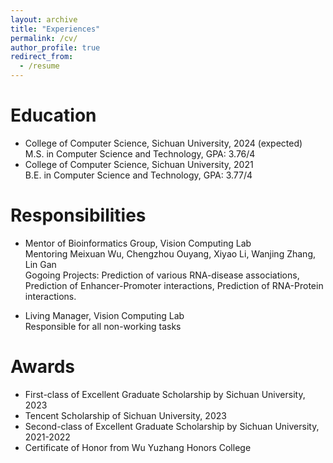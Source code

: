 ```yaml
---
layout: archive
title: "Experiences"
permalink: /cv/
author_profile: true
redirect_from:
  - /resume
---
```


<!-- {% include base_path %} -->

# Education

- College of Computer Science, Sichuan University, 2024 (expected)  
M.S. in Computer Science and Technology, GPA: 3.76/4  
- College of Computer Science, Sichuan University, 2021  
B.E. in Computer Science and Technology, GPA: 3.77/4  

# Responsibilities

- Mentor of Bioinformatics Group, Vision Computing Lab  
  Mentoring Meixuan Wu, Chengzhou Ouyang, Xiyao Li, Wanjing Zhang, Lin Gan  
  Gogoing Projects: Prediction of various RNA-disease associations, Prediction of Enhancer-Promoter interactions, Prediction of RNA-Protein interactions.  

- Living Manager, Vision Computing Lab  
  Responsible for all non-working tasks  

# Awards

- First-class of Excellent Graduate Scholarship by Sichuan University, 2023
- Tencent Scholarship of Sichuan University, 2023
- Second-class of Excellent Graduate Scholarship by Sichuan University, 2021-2022
- Certificate of Honor from Wu Yuzhang Honors College